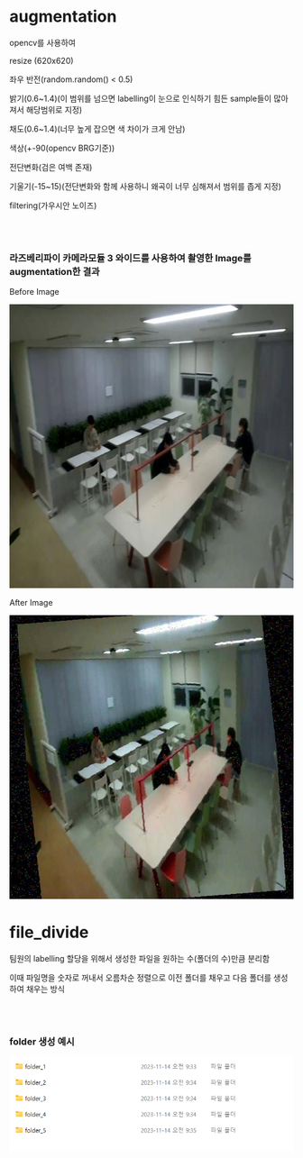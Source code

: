# augmentation
opencv를 사용하여

resize (620x620)

좌우 반전(random.random() < 0.5)

밝기(0.6~1.4)(이 범위를 넘으면 labelling이 눈으로 인식하기 힘든 sample들이 많아져서 해당범위로 지정)

채도(0.6~1.4)(너무 높게 잡으면 색 차이가 크게 안남)

색상(+-90(opencv BRG기준))

전단변화(검은 여백 존재)

기울기(-15~15)(전단변화와 함께 사용하니 왜곡이 너무 심해져서 범위를 좁게 지정)

filtering(가우시안 노이즈)

<br></br>
<h3> 라즈베리파이 카메라모듈 3 와이드를 사용하여 촬영한 Image를 augmentation한 결과</h3>

Before Image

<img src = "sample/before.jpg"> 

After Image

<img src = "sample/after.jpg">



# file_divide
팀원의 labelling 할당을 위해서 생성한 파일을 원하는 수(폴더의 수)만큼 분리함 

이때 파일명을 숫자로 꺼내서 오름차순 정렬으로 이전 폴더를 채우고 다음 폴더를 생성하여 채우는 방식

<br></br>
<h3> folder 생성 예시</h3>

<img src = "sample/folder.png">